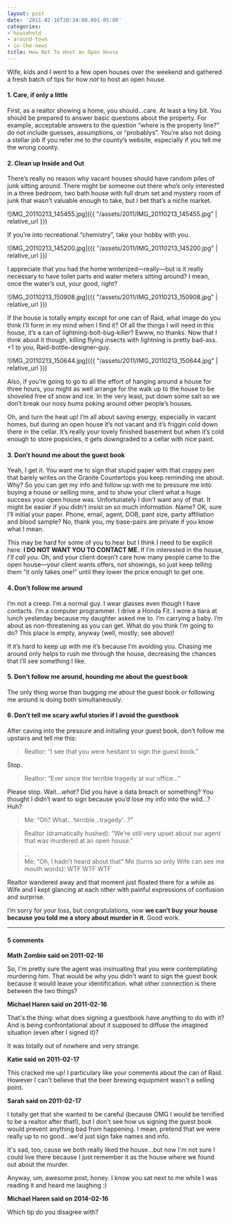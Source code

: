 ```yaml
---
layout: post
date: '2011-02-16T20:34:00.001-05:00'
categories:
- household
- around-town
- in-the-news
title: How Not To Host an Open House
---
```


Wife, kids and I went to a few open houses over the weekend and gathered a fresh batch of tips for how *not* to host an open house.  

#### 1. Care, if only a little

First, as a realtor showing a home, you should...care. At least a tiny bit. You should be prepared to answer basic questions about the property. For example, acceptable answers to the question “where is the property line?” do not include guesses, assumptions, or “probablys”. You’re also not doing a stellar job if you refer me to the county’s website, especially if you tell me the wrong county.  

#### 2. Clean up Inside and Out

There’s really no reason why vacant houses should have random piles of junk sitting around. There might be someone out there who’s only interested in a three bedroom, two bath house with full drum set and mystery room of junk that wasn’t valuable enough to take, but I bet that’s a niche market.

![IMG_20110213_145455.jpg]({{ "/assets/2011/IMG_20110213_145455.jpg" | relative_url }})

If you’re into recreational “chemistry”, take your hobby with you.

![IMG_20110213_145200.jpg]({{ "/assets/2011/IMG_20110213_145200.jpg" | relative_url }})

I appreciate that you had the home winterized—really—but is it really necessary to have toilet parts and water meters sitting around? I mean, once the water’s out, your good, right?

![IMG_20110213_150908.jpg]({{ "/assets/2011/IMG_20110213_150908.jpg" | relative_url }})

If the house is totally empty except for one can of Raid, what image do you think I’ll form in my mind when I find it? Of all the things I will need in this house, it’s a can of lightning-bolt-bug-killer? Ewww, no thanks. Now that I think about it though, killing flying insects with lightning is pretty bad-ass. +1 to you, Raid-bottle-designer-guy.

![IMG_20110213_150644.jpg]({{ "/assets/2011/IMG_20110213_150644.jpg" | relative_url }})

Also, if you’re going to go to all the effort of hanging around a house for three hours, you might as well arrange for the walk up to the house to be shoveled free of snow and ice. In the very least, put down some salt so we don’t break our nosy bums poking around other people’s houses.

Oh, and turn the heat up! I’m all about saving energy, especially in vacant homes, but during an open house it’s not vacant and it’s friggin cold down there in the cellar. It’s really your lovely finished basement but when it’s cold enough to store popsicles, it gets downgraded to a cellar with nice paint.  

#### 3. Don’t hound me about the guest book

Yeah, I get it. You want me to sign that stupid paper with that crappy pen that barely writes on the Granite Countertops you keep reminding me about. Why? So you can get my info and follow up with me to pressure me into buying a house or selling mine, and to show your client what a huge success your open house was. Unfortunately I don’t want any of that. It might be easier if you didn’t insist on so much information. Name? OK, sure I’ll initial your paper. Phone, email, agent, DOB, pant size, party affiliation and blood sample? No, thank you, my base-pairs are private if you know what I mean.

This may be hard for some of you to hear but I think I need to be explicit here: **I DO NOT WANT YOU TO CONTACT ME**. If I’m interested in the house, *I’ll call you*. Oh, and your client doesn’t care how many people came to the open house—your client wants offers, not showings, so just keep telling them “it only takes one!” until they lower the price enough to get one.  

#### 4. Don’t follow me around

I’m not a creep. I’m a normal guy. I wear glasses even though I have contacts. I’m a computer programmer. I drive a Honda Fit. I wore a tiara at lunch yesterday because my daughter asked me to. I’m carrying a baby. I’m about as non-threatening as you can get. What do you think I’m going to do? This place is empty, anyway (well, mostly; see above)!

If it’s hard to keep up with me it’s because I’m avoiding you. Chasing me around only helps to rush me through the house, decreasing the chances that I’ll see something I like.  

#### 5. Don’t follow me around, hounding me about the guest book

The only thing worse than bugging me about the guest book or following me around is doing both simultaneously.  

#### 6. Don’t tell me scary awful stories if I avoid the guestbook

After caving into the pressure and initialing your guest book, don’t follow me upstairs and tell me this:

> Realtor: “I see that you were hesitant to sign the guest book.”

Stop.

> Realtor: “Ever since the terrible tragedy at our office...”

Please stop. Wait...*what?* Did you have a data breach or something? You thought I didn’t want to sign because you’d lose my info into the wild...? Huh?

> Me: “Oh? What...‘terrible...tragedy’...?”

> Realtor (dramatically hushed): “We’re still very upset about our agent that was murdered at an open house.”

> ...  
> Me: “Oh, I hadn’t heard about that”
> Me (turns so only Wife can see me mouth words): WTF WTF WTF

Realtor wandered away and that moment just floated there for a while as Wife and I kept glancing at each other with painful expressions of confusion and surprise.

I’m sorry for your loss, but congratulations, now **we can’t buy your house because you told me a story about murder in it**. Good work.

---

#### 5 comments

**Math Zombie said on 2011-02-16**

So, I'm pretty sure the agent was insinuating that you were contemplating murdering him. That would be why you didn't want to sign the guest book because it would leave your identification. what other connection is there between the two things?

**Michael Haren said on 2011-02-16**

That's the thing: what does signing a guestbook have anything to do with it? And is being confrontational about it supposed to diffuse the imagined situation (even after I signed it)?

It was totally out of nowhere and very strange.

**Katie said on 2011-02-17**

This cracked me up! I particulary like your comments about the can of Raid.  However I can't believe that the beer brewing equipment wasn't a selling point.

**Sarah said on 2011-02-17**

I totally get that she wanted to be careful (because OMG I would be terrified to be a realtor after that!), but I don't see how us signing the guest book would prevent anything bad from happening.  I mean, pretend that we were really up to no good...we'd just sign fake names and info.

It's sad, too, cause we both really liked the house...but now I'm not sure I could live there because I just remember it as the house where we found out about the murder.

Anyway, um, awesome post, honey.  I know you sat next to me while I was reading it and heard me laughing :)

**Michael Haren said on 2014-02-16**

Which tip do you disagree with?

